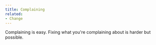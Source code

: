 ```yaml
---
title: Complaining
related:
- Change
---
```


Complaining is easy.
Fixing what you're complaining about is harder but possible.
